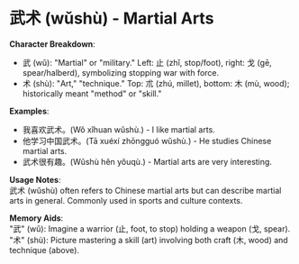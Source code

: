 # **武术 (wǔshù) - Martial Arts**

**Character Breakdown**:  
- 武 (wǔ): "Martial" or "military." Left: 止 (zhǐ, stop/foot), right: 戈 (gē, spear/halberd), symbolizing stopping war with force.  
- 术 (shù): "Art," "technique." Top: 朮 (zhú, millet), bottom: 木 (mù, wood); historically meant "method" or "skill."

**Examples**:  
- 我喜欢武术。(Wǒ xǐhuan wǔshù.) - I like martial arts.  
- 他学习中国武术。(Tā xuéxí zhōngguó wǔshù.) - He studies Chinese martial arts.  
- 武术很有趣。(Wǔshù hěn yǒuqù.) - Martial arts are very interesting.

**Usage Notes**:  
武术 (wǔshù) often refers to Chinese martial arts but can describe martial arts in general. Commonly used in sports and culture contexts.

**Memory Aids**:  
"武" (wǔ): Imagine a warrior (止, foot, to stop) holding a weapon (戈, spear).  
"术" (shù): Picture mastering a skill (art) involving both craft (木, wood) and technique (above).
